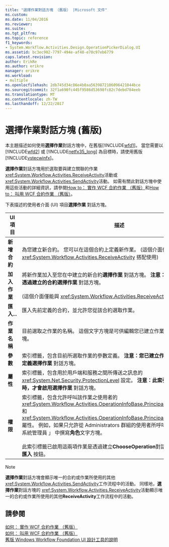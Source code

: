 ```yaml
---
title: "選擇作業對話方塊 （舊版） |Microsoft 文件"
ms.custom: 
ms.date: 11/04/2016
ms.reviewer: 
ms.suite: 
ms.tgt_pltfrm: 
ms.topic: reference
f1_keywords:
- System.Workflow.Activities.Design.OperationPickerDialog.UI
ms.assetid: bc3ec902-7797-494e-af48-e70c97eb6779
caps.latest.revision: 
author: ErikRe
ms.author: erikre
manager: erikre
ms.workload:
- multiple
ms.openlocfilehash: 2db745d34c86e4b0aa5639872106096421044bce
ms.sourcegitcommit: 32f1a690fc445f9586d53698fc82c7debd784eeb
ms.translationtype: MT
ms.contentlocale: zh-TW
ms.lasthandoff: 12/22/2017
---
```

# <a name="choose-operation-dialog-box-legacy"></a>選擇作業對話方塊 (舊版)
本主題描述如何使用**選擇作業**對話方塊中，在舊版[!INCLUDE[wfd1](../workflow-designer/includes/wfd1_md.md)]。 當您需要以 [!INCLUDE[wfd2](../workflow-designer/includes/wfd2_md.md)] 或 [!INCLUDE[netfx35_long](../workflow-designer/includes/netfx35_long_md.md)] 為目標時，請使用舊版 [!INCLUDE[vstecwinfx](../workflow-designer/includes/vstecwinfx_md.md)]。  
  
 **選擇作業**對話方塊用於選取要與建立關聯的作業<xref:System.Workflow.Activities.ReceiveActivity>活動或<xref:System.Workflow.Activities.SendActivity>活動。 如需有關此對話方塊中使用這些活動的詳細資訊，請參閱[How to： 實作 WCF 合約作業 （舊版）](../workflow-designer/how-to-implement-a-windows-communication-foundation-contract-operation-legacy.md)和[How to： 叫用 WCF 合約作業 （舊版）](../workflow-designer/how-to-invoke-a-windows-communication-foundation-contract-operation-legacy.md)。  
  
 下表描述的使用者介面 (UI) 項目**選擇作業** 對話方塊。  
  
|UI 項目|描述|  
|----------------|-----------------|  
|**新增合約**|為您建立新合約。 您可以在這個合約上定義新作業。 (這個介面僅能與 <xref:System.Workflow.Activities.ReceiveActivity> 搭配使用)|  
|**加入作業**|將新作業加入至您在中建立的新合約**選擇作業** 對話方塊。 **注意：**您可以加入新的作業只透過建立的合約**選擇作業** 對話方塊。 <br /><br /> (這個介面僅能與 <xref:System.Workflow.Activities.ReceiveActivity> 搭配使用)|  
|**匯入...**|匯入先前定義的合約，並允許您從該合約選取作業。|  
|**作業名稱**|目前選取之作業的名稱。 這個文字方塊是可供編輯您已建立作業時，才**選擇作業** 對話方塊。|  
|**參數**|索引標籤，包含目前所選取作業的參數定義。 **注意：**您已建立作業時，才可以變更參數定義**選擇作業** 對話方塊。|  
|**屬性**|索引標籤，包含用於用戶端和服務之間所傳送之訊息的 <xref:System.Net.Security.ProtectionLevel> 設定。 **注意：**此索引標籤在您已建立作業時，才會啟用**選擇作業** 對話方塊。|  
|**權限**|索引標籤，包含允許呼叫該作業之使用者的 <xref:System.Workflow.Activities.OperationInfoBase.PrincipalPermissionName%2A> 和 <xref:System.Workflow.Activities.OperationInfoBase.PrincipalPermissionRole%2A> 屬性。 例如，如果只允許從 Administrators 群組的使用者所呼叫該作業，然後您會 「 系統管理員 」 中撰寫**角色**文字方塊。<br /><br /> 此索引標籤已啟用這兩項作業是透過建立**ChooseOperation**對話方塊，並透過匯入作業**匯入** 按鈕。|  
  
> [!NOTE]
>  **選擇作業**對話方塊會顯示唯一的合約或作業所使用的其他<xref:System.Workflow.Activities.SendActivity>工作流程中的活動。 同樣地，**選擇作業**對話方塊的 <xref:System.Workflow.Activities.ReceiveActivity>活動顯示唯一的合約或作業所使用的其他**ReceiveActivity**工作流程中的活動。  
  
## <a name="see-also"></a>請參閱  
 [如何： 實作 WCF 合約作業 （舊版）](../workflow-designer/how-to-implement-a-windows-communication-foundation-contract-operation-legacy.md)   
 [如何： 叫用 WCF 合約作業 （舊版）](../workflow-designer/how-to-invoke-a-windows-communication-foundation-contract-operation-legacy.md)   
 [舊版 Windows Workflow Foundation UI 設計工具的說明](../workflow-designer/legacy-designer-for-windows-workflow-foundation-ui-help.md)